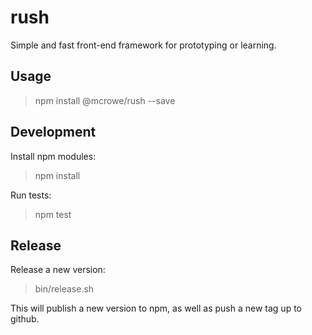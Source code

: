 # rush

Simple and fast front-end framework for prototyping or learning.

## Usage

> npm install @mcrowe/rush --save

## Development

Install npm modules:

> npm install

Run tests:

> npm test

## Release

Release a new version:

> bin/release.sh

This will publish a new version to npm, as well as push a new tag up to github.

